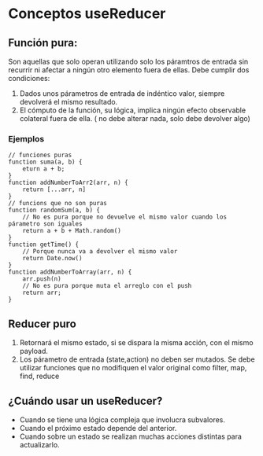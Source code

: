 # Conceptos useReducer

## Función pura:

Son aquellas que solo operan utilizando solo los páramtros de entrada
sin recurrir ni afectar a ningún otro elemento fuera de ellas.
Debe cumplir dos condiciones:

1. Dados unos párametros de entrada de indéntico valor, siempre devolverá el mismo resultado.
2. El cómputo de la función, su lógica, implica ningún efecto observable colateral fuera de ella. ( no debe alterar nada, solo debe devolver algo)

### Ejemplos

```
// funciones puras
function suma(a, b) {
    eturn a + b;
}
function addNumberToArr2(arr, n) {
    return [...arr, n]
}
// funcions que no son puras
function randomSum(a, b) {
    // No es pura porque no devuelve el mismo valor cuando los párametro son iguales
    return a + b + Math.random()
}
function getTime() {
    // Porque nunca va a devolver el mismo valor
    return Date.now()
}
function addNumberToArray(arr, n) {
    arr.push(n)
    // No es pura porque muta el arreglo con el push
    return arr;
}
```

## Reducer puro

1. Retornará el mismo estado, si se dispara la misma acción, con el mismo payload.
2. Los párametro de entrada (state,action) no deben ser mutados. Se debe utilizar funciones que no modifiquen el valor original como filter, map, find, reduce

## ¿Cuándo usar un useReducer?

- Cuando se tiene una lógica compleja que involucra subvalores.
- Cuando el próximo estado depende del anterior.
- Cuando sobre un estado se realizan muchas acciones distintas para actualizarlo.

